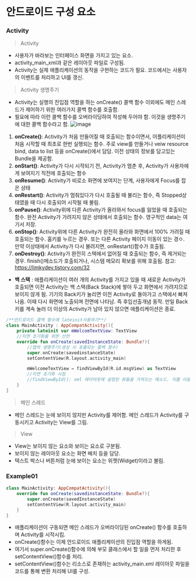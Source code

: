 안드로이드 구성 요소
===================
### Activity
> Activity
- 사용자가 바라보는 인터페이스 화면을 가지고 있는 요소.
- activity_main_xml과 같은 레이아웃 파일로 구성됨.
- Activity는 실제 애플리케이션의 동작을 구현하는 코드가 필요. 코드에서는 사용자의 이벤트를 처리하고 
UI를 갱신. 
> Activity 생명주기
- Activity는 실행의 진입점 역할을 하는 onCreate() 콜백 함수 이외에도 메인 스레드가 제어하기 위한 여러가지 콜백 함수를 호출함.
- 필요에 따라 이런 콜백 함수를 오버라이딩하여 작성해 두어야 함. 이것을 생명주기에 대한 콜백 함수라고 함.
![image](https://user-images.githubusercontent.com/44865268/74729968-a70e8d00-5288-11ea-9e74-2d456090e9d8.png)
1. **onCreate()**: Activity가 처음 만들어질 때 호출되는 함수이면서, 어플리케이션이 처음 시작할 때 최초로 한번 실행되는 함수. 주로 view를 만들거나 veiw resource bind, data to list 등을 onCreate()에서 담담. 이전 상태의 정보를 담고있는 Bundle을 제공함.
2. **onStart()**: Activity가 다시 시작되기 전, Activity가 멈춘 후, Activity가 사용자에게 보여지기 직전에 호출되는 함수
3. **onResume()**: Activity가 비로소 화면에 보여지는 단계, 사용자에게 Focus를 잡은 상태
4. **onRestart()**: Activity가 멈춰있다가 다시 호출될 때 불리는 함수, 즉 Stopped상태였을 때 다시 호출되어 시작될 때 불림.
5. **onPause()**: Activity위에 다른 Activity가 올라와서 focus를 잃었을 때 호출되는 함수. 완전 Activity가 가려지지 않은 상태에서 호출되는 함수. 영구적인 data는 여기서 저장.
6. **onStop()**: Activity위에 다른 Activity가 완전히 올라와 화면에서 100% 가려질 때 호출되는 함수. 홈키를 누르는 경우. 또는 다른 Activity 페이지 이동이 있는 경ㅇ. 만약 이상태에서 Activity가 다시 불려지면, onRestart()함수가 호출됨.
7. **onDestroy()**: Activity가 완전히 스택에서 없어질 때 호출되는 함수, 즉 제거되는 경우. finish()메소드가 호출되거나, 시스템 메모리 확보를 위해 호출됨.
참고: https://limkydev.tistory.com/32
- **백 스택** : 애플리케이션이 여러 개의 Activity를 가지고 있을 때 새로운 Activity가 호출되면 이전 Activity는 백 스택(Back Stack)에 쌓아 두고 화면에서 가려지므로 보이지 않게 됨. 기기의 Back키가 눌리면 이전 Activity로 돌아가고 스택에서 빠져나옴. 이때 다시 화면에 노출되며 전면에 나타남. 즉 후입선출개념 동작. 만일 Back키를 계속 눌러 더 이상의 Activity가 남아 있지 않으면 애플리케이션은 종료.

```kt
/**안드로이드 콜백 함수에 lateinit사용하기**/
class MainActivity : AppCompatActivity(){
    private lateinit var mWelcomTextView: TextView
    //지연 초기화를 위한 선언
    override fun onCreate(savedInstanceState: Bundle?){
        //앱의 생명주기(생성 시 호출되는 콜백 함수)
        super.onCreate(savedinstanceState)
        setContentView(R.layout.activity_main)

        mWelcomeTextView = findViewById(R.id.msgView) as TextView
        //지연 초기화 시점
        //findViewById(): xml 레이아웃에 설정된 뷰들을 가져오는 메소드. 이를 이용하면, xml에서 적용 시켰던 글자 삽입, 글자 편집과 이벤트 처리가 가능한 메소드 등을 변경할 수 있는 메소드를 지원하게 됨. 즉, 여기서도 View를 만들 수 있다는 말.
    }
}
```
> 메인 스레드
- 메인 스레드는 눈에 보이지 않지만 Activity를 제어함. 메인 스레드가 Activity를 구동시키고 Activity는 View를 그림.
> View
- View는 보이지 않는 요소와 보이는 요소로 구분됨.
- 보이지 않는 레이아웃 요소는 화면 배치 등을 담당.
- 텍스트 박스나 버튼처럼 눈에 보이는 요소는 위젯(Widget)이라고 불림.

### Example01
```kt
class MainActivity: AppCompatActivity(){
    override fun onCreate(savedinstanceState: Bundle?){
        super.onCreate(savedInstanceState)
        setContentView(R.layout.activity_main)
    }
}
```
- 애플리케이션이 구동되면 메인 스레드가 오버라이딩된 onCreate() 함수를 호출하며 Activity를 시작시킴.
- onCreate()함수는 이제 안드로이드 애플리케이션의 진입점 역할을 하게됨.
- 여기서 super.onCreate()함수에 의해 부모 클래스에서 할 일을 먼저 처리한 후 setContentView()함수를 처리.
- setContentView()함수는 리소스로 존재하는 activity_main.xml 레이아웃 파일을 코드를 통해 변환 처리해 UI를 구성.

